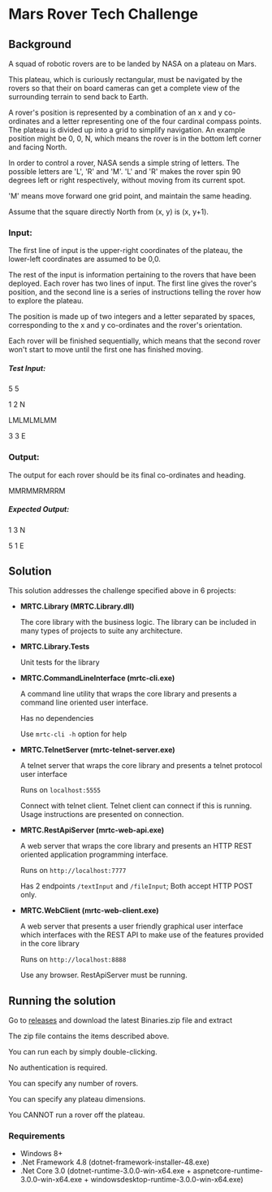 # Mars Rover Tech Challenge

## Background

A squad of robotic rovers are to be landed by NASA on a plateau on Mars.

This plateau, which is curiously rectangular, must be navigated by the rovers so that their on board cameras can get a complete view of the surrounding terrain to send back to Earth.

A rover's position is represented by a combination of an x and y co-ordinates and a letter representing one of the four cardinal compass points. The plateau is divided up into a grid to simplify navigation. An example position might be 0, 0, N, which means the rover is in the bottom left corner and facing North.

In order to control a rover, NASA sends a simple string of letters. The possible letters are 'L', 'R' and 'M'. 'L' and 'R' makes the rover spin 90 degrees left or right respectively, without moving from its current spot.

'M' means move forward one grid point, and maintain the same heading.

Assume that the square directly North from (x, y) is (x, y+1).

### Input:

The first line of input is the upper-right coordinates of the plateau, the lower-left coordinates are assumed to be 0,0.

The rest of the input is information pertaining to the rovers that have been deployed. Each rover has two lines of input. The first line gives the rover's position, and the second line is a series of instructions telling the rover how to explore the plateau.

The position is made up of two integers and a letter separated by spaces, corresponding to the x and y co-ordinates and the rover's orientation.

Each rover will be finished sequentially, which means that the second rover won't start to move until the first one has finished moving.

##### Test Input:

5 5

1 2 N

LMLMLMLMM

3 3 E

### Output:

The output for each rover should be its final co-ordinates and heading.

MMRMMRMRRM

##### Expected Output:

1 3 N

5 1 E

## Solution

This solution addresses the challenge specified above in 6 projects:

- **MRTC.Library (MRTC.Library.dll)**
  
  The core library with the business logic. The library can be included in many types of projects to suite any architecture.
  
- **MRTC.Library.Tests**

  Unit tests for the library
  
- **MRTC.CommandLineInterface (mrtc-cli.exe)**

  A command line utility that wraps the core library and presents a command line oriented user interface.
  
  Has no dependencies
  
  Use `mrtc-cli -h` option for help 

- **MRTC.TelnetServer (mrtc-telnet-server.exe)**

  A telnet server that wraps the core library and presents a telnet protocol user interface
  
  Runs on `localhost:5555`
  
  Connect with telnet client. Telnet client can connect if this is running. Usage instructions are presented on connection.

- **MRTC.RestApiServer (mrtc-web-api.exe)**

  A web server that wraps the core library and presents an HTTP REST oriented application programming interface.
  
  Runs on `http://localhost:7777`
  
  Has 2 endpoints `/textInput` and `/fileInput`; Both accept HTTP POST only.
  
  
- **MRTC.WebClient (mrtc-web-client.exe)**

  A web server that presents a user friendly graphical user interface which interfaces with the REST API to make use of the features provided in the core library
  
  Runs on `http://localhost:8888`
  
  Use any browser. RestApiServer must be running.
  
## Running the solution

Go to [releases](https://github.com/FortuneN/mars-rover-tech-challenge/releases) and download the latest Binaries.zip file and extract

The zip file contains the items described above.

You can run each by simply double-clicking.

No authentication is required.

You can specify any number of rovers.

You can specify any plateau dimensions.

You CANNOT run a rover off the plateau.

### Requirements
- Windows 8+
- .Net Framework 4.8 (dotnet-framework-installer-48.exe)
- .Net Core 3.0 (dotnet-runtime-3.0.0-win-x64.exe + aspnetcore-runtime-3.0.0-win-x64.exe + windowsdesktop-runtime-3.0.0-win-x64.exe)
